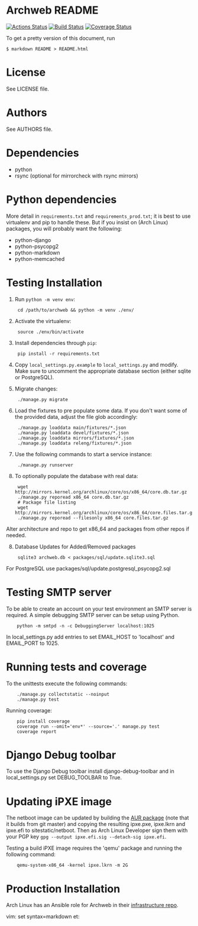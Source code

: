 # Archweb README

[![Actions Status](https://github.com/archlinux/archweb/workflows/Github-Actions/badge.svg)](https://github.com/archlinux/archweb/actions)
[![Build Status](https://travis-ci.com/archlinux/archweb.svg?branch=master)](https://travis-ci.com/archlinux/archweb)
[![Coverage Status](https://coveralls.io/repos/github/archlinux/archweb/badge.svg?branch=master)](https://coveralls.io/github/archlinux/archweb?branch=master)

To get a pretty version of this document, run

    $ markdown README > README.html

# License

See LICENSE file.

# Authors

See AUTHORS file.

# Dependencies

- python
- rsync (optional for mirrorcheck with rsync mirrors)

# Python dependencies

More detail in `requirements.txt` and `requirements_prod.txt`; it is best to
use virtualenv and pip to handle these. But if you insist on (Arch Linux)
packages, you will probably want the following:

- python-django
- python-psycopg2
- python-markdown
- python-memcached

# Testing Installation

1. Run `python -m venv env`:

        cd /path/to/archweb && python -m venv ./env/

2. Activate the virtualenv:

        source ./env/bin/activate

2. Install dependencies through `pip`:

        pip install -r requirements.txt

3. Copy `local_settings.py.example` to `local_settings.py` and modify.
   Make sure to uncomment the appropriate database section (either sqlite or
   PostgreSQL).

4. Migrate changes:

        ./manage.py migrate

5. Load the fixtures to pre populate some data. If you don't want some of the
   provided data, adjust the file glob accordingly:

        ./manage.py loaddata main/fixtures/*.json
        ./manage.py loaddata devel/fixtures/*.json
        ./manage.py loaddata mirrors/fixtures/*.json
        ./manage.py loaddata releng/fixtures/*.json

6. Use the following commands to start a service instance:

        ./manage.py runserver

7. To optionally populate the database with real data:

        wget http://mirrors.kernel.org/archlinux/core/os/x86_64/core.db.tar.gz
        ./manage.py reporead x86_64 core.db.tar.gz
        # Package file listing
        wget http://mirrors.kernel.org/archlinux/core/os/x86_64/core.files.tar.gz
        ./manage.py reporead --filesonly x86_64 core.files.tar.gz

Alter architecture and repo to get x86\_64 and packages from other repos if
needed.

8. Database Updates for Added/Removed packages

        sqlite3 archweb.db < packages/sql/update.sqlite3.sql

For PostgreSQL use packages/sql/update.postgresql_psycopg2.sql


# Testing SMTP server

To be able to create an account on your test environment an SMTP server is
required. A simple debugging SMTP server can be setup using Python.

        python -m smtpd -n -c DebuggingServer localhost:1025

In local\_settings.py add entries to set EMAIL\_HOST to 'localhost' and EMAIL\_PORT to
1025.

# Running tests and coverage

To the unittests execute the following commands:

        ./manage.py collectstatic --noinput
        ./manage.py test

Running coverage:

        pip install coverage
        coverage run --omit='env*' --source='.' manage.py test
        coverage report

# Django Debug toolbar

To use the Django Debug toolbar install django-debug-toolbar and in local_settings.py
set DEBUG_TOOLBAR to True.

# Updating iPXE image

The netboot image can be updated by building the [AUR
package](https://aur.archlinux.org/packages/ipxe-netboot/) (note that it builds
from git master) and copying the resulting ipxe.pxe, ipxe.lkrn and ipxe.efi to
sitestatic/netboot. Then as Arch Linux Developer sign them with your PGP key
```gpg --output ipxe.efi.sig --detach-sig ipxe.efi```.

Testing a build iPXE image requires the 'qemu' package and running the
following command:

        qemu-system-x86_64 -kernel ipxe.lkrn -m 2G

# Production Installation

Arch Linux has an Ansible role for Archweb in their [infrastructure repo](https://git.archlinux.org/infrastructure.git/).

vim: set syntax=markdown et:
